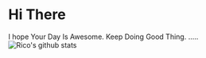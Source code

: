 # Hi There
I hope Your Day Is Awesome. Keep Doing Good Thing. 
.....
![Rico's github stats](https://github-readme-stats.vercel.app/api?username=Liquid72&show_icons=true&theme=radical)
